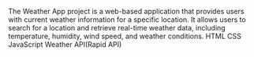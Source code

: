 The Weather App project is a web-based application that provides users with current weather information for a specific location. It allows users to search for a location and retrieve real-time weather data, including temperature, humidity, wind speed, and weather conditions.
	HTML
	CSS
	JavaScript
	Weather API(Rapid API)
